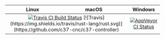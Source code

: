 
<table>
  <thead>
    <tr>
      <th>Linux</th>
      <th>macOS</th>
      <th>Windows</th>
    </tr>
  </thead>
  <tbody>
    <tr>
      <td colspan="2" align="center">
        <a target="_blank" href="https://travis-ci.org/c37-cnc/c37-controller"><img src="https://travis-ci.org/c37-cnc/c37-controller.svg?branch=master" alt="Travis CI Build Status"></a>
        [![Travis](https://img.shields.io/travis/rust-lang/rust.svg)](https://github.com/c37-cnc/c37-controller)
      </td>
      <td align="center">
        <a target="_blank" href="https://ci.appveyor.com/project/CiroCesarMaciel/c37-controller"><img src="https://ci.appveyor.com/api/projects/status/j8qi85qn88vfhvsv?svg=true" alt="AppVeyor CI Status"></a>
      </td>
    </tr>
  </tbody>
</table>